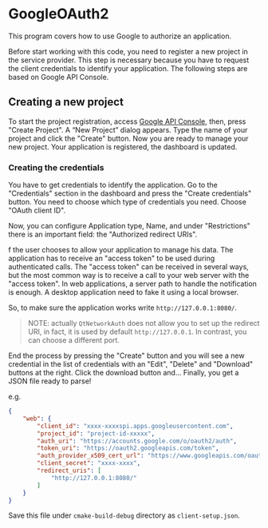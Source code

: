 # GoogleOAuth2

This program covers how to use Google to authorize an application.

Before start working with this code, you need to  register a new project in the service provider.
This step is necessary because you have to request the client credentials to identify your application. The following steps are based on Google API Console.

## Creating a new project

To start the project registration, access [Google API Console](https://console.cloud.google.com/apis/dashboard), then, press "Create Project".
A “New Project” dialog appears. Type the name of your project and click the "Create" button. Now you are ready to manage your new project.
Your application is registered, the dashboard is updated.

### Creating the credentials

You have to get credentials to identify the application.
Go to the "Credentials" section in the dashboard and press the "Create credentials" button. You need to choose which type of credentials you need.
Choose "OAuth client ID".

Now, you can configure Application type, Name, and under "Restrictions" there is an important field: the "Authorized redirect URIs".

f the user chooses to allow your application to manage his data.
The application has to receive an "access token" to be used during authenticated calls.
The "access token" can be received in several ways, but the most common way is to receive a call to your web server with the "access token".
In web applications, a server path to handle the notification is enough.
A desktop application need to fake it using a local browser.

So, to make sure the application works write `http://127.0.0.1:8080/`.

> NOTE: actually `QtNetworkAuth` does not allow you to set up the redirect URI,
> in fact, it is used by default `http://127.0.0.1`. In contrast, you can choose a different port.

End the process by pressing the "Create" button and you will see a new credential in the list of credentials with an "Edit", "Delete" and "Download" buttons at the right.
Click the download button and...
Finally, you get a JSON file ready to parse!

e.g.

```json
{
    "web": {
        "client_id": "xxxx-xxxxspi.apps.googleusercontent.com",
        "project_id": "project-id-xxxxx",
        "auth_uri": "https://accounts.google.com/o/oauth2/auth",
        "token_uri": "https://oauth2.googleapis.com/token",
        "auth_provider_x509_cert_url": "https://www.googleapis.com/oauth2/v1/certs",
        "client_secret": "xxxx-xxxx",
        "redirect_uris": [
            "http://127.0.0.1:8080/"
        ]
    }
}
```

Save this file under `cmake-build-debug` directory as `client-setup.json`.
